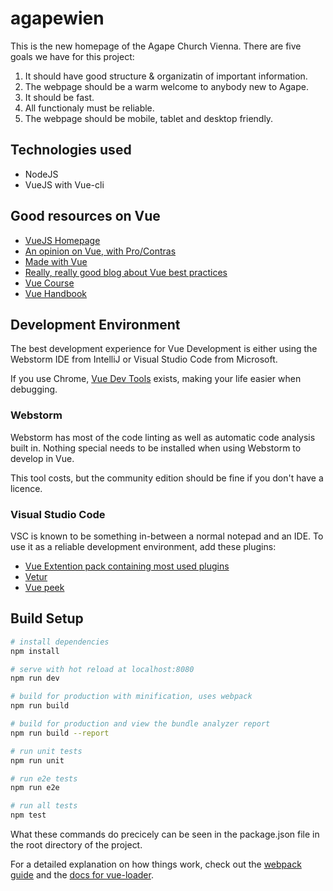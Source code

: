 # agapewien

This is the new homepage of the Agape Church Vienna. There are five goals we have for this project:

1. It should have good structure & organizatin of important information.
2. The webpage should be a warm welcome to anybody new to Agape.
3. It should be fast.
4. All functionaly must be reliable.
5. The webpage should be mobile, tablet and desktop friendly.

## Technologies used

* NodeJS
* VueJS with Vue-cli

## Good resources on Vue

* [VueJS Homepage](https://vuejs.org/)
* [An opinion on Vue, with Pro/Contras](https://medium.com/@Pier/vue-js-the-good-the-meh-and-the-ugly-82800bbe6684)
* [Made with Vue](https://madewithvuejs.com/)
* [Really, really good blog about Vue best practices](ccccccccccc)
* [Vue Course](https://www.vuemastery.com/courses/intro-to-vue-js/vue-instance/)
* [Vue Handbook](https://medium.freecodecamp.org/the-vue-handbook-a-thorough-introduction-to-vue-js-1e86835d8446)

## Development Environment

The best development experience for Vue Development is either using the Webstorm IDE from IntelliJ or Visual Studio Code from Microsoft.

If you use Chrome, [Vue Dev Tools](https://chrome.google.com/webstore/detail/vuejs-devtools/nhdogjmejiglipccpnnnanhbledajbpd) exists, making your life easier when debugging.

### Webstorm

Webstorm has most of the code linting as well as automatic code analysis built in. Nothing special needs to be installed when using Webstorm to develop in Vue.

This tool costs, but the community edition should be fine if you don't have a licence.

### Visual Studio Code

VSC is known to be something in-between a normal notepad and an IDE. To use it as a reliable development environment, add these plugins:

* [Vue Extention pack containing most used plugins](https://marketplace.visualstudio.com/items?itemName=mubaidr.vuejs-extension-pack)
* [Vetur](https://marketplace.visualstudio.com/items?itemName=octref.vetur)
* [Vue peek](https://marketplace.visualstudio.com/items?itemName=dariofuzinato.vue-peek)

## Build Setup

``` bash
# install dependencies
npm install

# serve with hot reload at localhost:8080
npm run dev

# build for production with minification, uses webpack
npm run build

# build for production and view the bundle analyzer report
npm run build --report

# run unit tests
npm run unit

# run e2e tests
npm run e2e

# run all tests
npm test
```

What these commands do precicely can be seen in the package.json file in the root directory of the project.

For a detailed explanation on how things work, check out the [webpack guide](http://vuejs-templates.github.io/webpack/) and the [docs for vue-loader](http://vuejs.github.io/vue-loader).
